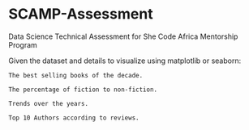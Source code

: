 # SCAMP-Assessment

Data Science Technical Assessment for She Code Africa Mentorship Program

Given the dataset and details to visualize using matplotlib or seaborn:

    The best selling books of the decade.

    The percentage of fiction to non-fiction.

    Trends over the years.

    Top 10 Authors according to reviews.
